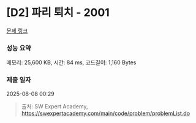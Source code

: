 # [D2] 파리 퇴치 - 2001 

[문제 링크](https://swexpertacademy.com/main/code/problem/problemDetail.do?contestProbId=AV5PzOCKAigDFAUq) 

### 성능 요약

메모리: 25,600 KB, 시간: 84 ms, 코드길이: 1,160 Bytes

### 제출 일자

2025-08-08 00:29



> 출처: SW Expert Academy, https://swexpertacademy.com/main/code/problem/problemList.do